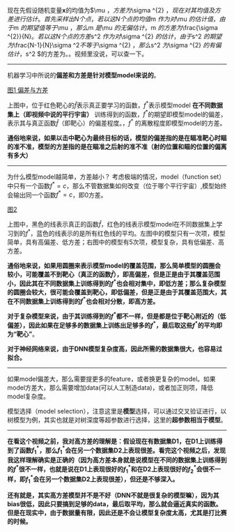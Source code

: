 现在先假设随机变量**x**的均值为$\mu $，方差为$\sigma ^{2} $，现在对其均值及方差进行估计。首先采样出N个点，若以这N个点的均值$m $作为对$\mu $的估计值，由于$m $的期望值等于$\mu $，那么$m $是$\mu $的无偏估计，$m $的方差为$\frac{\sigma ^{2}}{N}$。
若以这N个点的方差$s^2 $作为对$\sigma ^{2} $的估计，由于$s^2 $的期望为$\frac{N-1}{N}\sigma ^2$不等于$\sigma ^{2} $，那么$s^2 $为$\sigma ^{2} $的有偏估计，$s^2 $的方差为。。视频里没说，可以查一下。

---
机器学习中所说的**偏差和方差是针对模型model来说的**。

[图1 偏差与方差](https://note.youdao.com/yws/public/resource/4934d638ff72da99e7441fa4e815dcb0/xmlnote/52A9D2878AFF4A8CB6A1BC05C99DF65C/1616)

上图中，位于红色靶心的$\hat{f}$表示真正要学习的函数，${f^*}$表示模型model
**在不同数据集上（即视频中说的平行宇宙）**
训练得到的函数，${f^*}$的期望即模型model的偏差，表示其与真正函数$\hat{f}$（即靶心）的偏差程度。，${f^*}$ 的离散程度即模型model的方差。

**通俗地来说，如果以击中靶心为最终目标的话，模型的偏差指的是在瞄准靶心时瞄的准不准，模型的方差指的是在瞄准之后射的准不准（射的位置和瞄的位置的偏离有多大）**

---

为什么模型model越简单，方差越小？
考虑极端的情况，model（function set）中只有一个函数${f^*}=c$，那么不管数据集如何改变（位于哪个平行宇宙）,模型始终会输出同一个函数${f^*}=c$，即0方差。

[图2](https://note.youdao.com/yws/public/resource/4934d638ff72da99e7441fa4e815dcb0/xmlnote/65026C4D4E4643D99935B7724E258EA1/1617)

上图中，黑色的线表示真正的函数$\hat{f}$，红色的线表示模型model在不同数据集上学习到的${f^*}$，蓝色的线表示的是所有红色线的平均。左图中的模型只有一次项，模型简单，具有高偏差、低方差；右图中的模型有5次项，模型复杂，具有低偏差、高方差。

**通俗地来说，如果用圆圈来表示模型model的覆盖范围，那么简单模型的圆圈会较小，可能覆盖不到靶心（真正的函数$\hat{f}$），即高偏差，但是正是由于其覆盖范围小，因此其在不同数据集上训练得到的${f^*}$也会相对集中，即低方差；那么复杂模型的圆圈会较大，很可能会覆盖到靶心，即低偏差，但是正是由于其覆盖范围大，其在不同数据集上训练得到的${f^*}$也会相对分散，即高方差。**

**对于复杂模型来说，由于其训练得到的${f^*}$都不一样，但是都是位于靶心附近的（低偏差），因此如果在足够多的数据集上训练出足够多的${f^*}$，最后取这些${f^*}$的平均即为“靶心”**。

**对于神经网络来说，由于DNN模型复杂度高，因此所需的数据集很大，也容易过拟合。**

---

如果model偏差大，那么需要提更多的feature，或者换更复杂的model。如果model方差大，那么需要增加data(可以人工制造data)，或者加正则项，降低model复杂度。

模型选择（model selection），注意这里是**模型**选择，可以通过交叉验证进行，以树模型为例，其实也就是对树深度等超参数进行选择，这里的**超参数相当于模型**。

---

**在看这个视频之前，我对高方差的理解是：假设现在有数据集D1，在D1上训练得到了函数${f_1^*}$，那么${f_1^*}$会在另一个数据集D2上表现很差。看完这个视频之后，发现我这样理解确实是正确的（因为高方差本身就是说模型在不同的数据集上训练得到的${f^*}$很不一样，也就是说在D1上表现很好的${f_1^*}$和在D2上表现很好的${f_2^*}$会很不一样，即${f_1^*}$会在另一个数据集D2上表现很差），但还是不够深入。**

**还有就是，其实高方差模型并不是不好（DNN不就是很复杂的模型嘛），因为其bias很低，因此只要搞到足够的data，最后取平均，那么就会逼近真实的函数。但是在现实中，由于数据量有限，因此还是不会让模型复杂度太高，尤其是打比赛的时候。**

